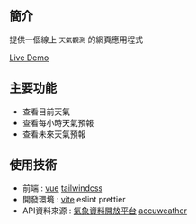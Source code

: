 ## 簡介

提供一個線上 `天氣觀測` 的網頁應用程式

[Live Demo](https://qoo584769.github.io/weatherAPP/dist/index.html)

## 主要功能

- 查看目前天氣
- 查看每小時天氣預報
- 查看未來天氣預報

## 使用技術

- 前端 : [vue](https://vuejs.org/) [tailwindcss](https://tailwindcss.com/) 
- 開發環境 : [vite](https://vitejs.dev/) eslint prettier
- API資料來源 : [氣象資料開放平台](https://opendata.cwa.gov.tw/index) [accuweather](https://developer.accuweather.com/) 
